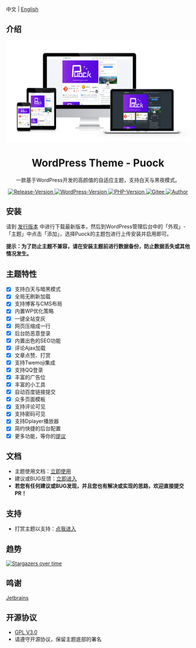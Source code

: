 中文 | [English](./README_EN.md)
## 介绍
![cover](./cover.png)

<div align="center">
    <h1>WordPress Theme - Puock</h1>
    <p>一款基于WordPress开发的高颜值的自适应主题，支持白天与黑夜模式。</p>
      <a href="https://github.com/Licoy/wordpress-theme-puock/releases/latest">
        <img src="https://img.shields.io/github/v/release/Licoy/wordpress-theme-puock.svg?logo=git&style=for-the-badge" alt="Release-Version">
      </a>
    <a href="https://github.com/Licoy/wordpress-theme-puock">
        <img src="https://img.shields.io/badge/WordPress-V5.0+-0099CC.svg?logo=wordpress&style=for-the-badge" alt="WordPress-Version">
      </a>
    <a href="https://github.com/Licoy/wordpress-theme-puock">
        <img src="https://img.shields.io/badge/PHP-V7.0+-666699.svg?logo=php&style=for-the-badge" alt="PHP-Version">
      </a>
     <a href="https://gitee.com/licoy/wordpress-theme-puock">
        <img src="https://img.shields.io/badge/Gitee-%E7%A0%81%E4%BA%91-CC3333.svg?style=for-the-badge" alt="Gitee">
      </a>
    <a href="https://github.com/Licoy">
        <img src="https://img.shields.io/badge/author-Licoy-ff69b4.svg?style=for-the-badge" alt="Author">
      </a>
</div>

## 安装
请到 [发行版本](https://github.com/Licoy/wordpress-theme-puock/releases) 中进行下载最新版本，然后到WordPress管理后台中的「外观」-「主题」中点击「添加」，选择Puock的主题包进行上传安装并启用即可。

**提示：为了防止主题不兼容，请在安装主题前进行数据备份，防止数据丢失或其他情况发生。**
## 主题特性
- [x] 支持白天与暗黑模式
- [x] 全局无刷新加载
- [x] 支持博客与CMS布局
- [x] 内置WP优化策略
- [x] 一键全站变灰
- [x] 网页压缩成一行
- [x] 后台防恶意登录
- [x] 内置出色的SEO功能
- [x] 评论Ajax加载
- [x] 文章点赞、打赏
- [x] 支持Twemoji集成
- [x] 支持QQ登录
- [x] 丰富的广告位
- [x] 丰富的小工具
- [x] 自动百度链接提交
- [x] 众多页面模板
- [x] 支持评论可见
- [x] 支持密码可见
- [x] 支持Dplayer播放器
- [x] 简约快捷的后台配置
- [x] 更多功能，等你的[提议](https://github.com/Licoy/wordpress-theme-puock/issues)
## 文档
- 主题使用文档：[立即使用](https://www.licoy.cn/puock-doc.html)
- 建议或BUG反馈：[立即进入](https://github.com/Licoy/wordpress-theme-puock/issues)
- **若您有任何建议或BUG发现，并且您也有解决或实现的思路，欢迎直接提交PR！**
## 支持
- 打赏主题以支持：[点我进入](https://licoy.cn/go/zs/)
## 趋势
[![Stargazers over time](https://starchart.cc/Licoy/wordpress-theme-puock.svg)](https://starchart.cc/Licoy/wordpress-theme-puock)
## 鸣谢
[Jetbrains](https://www.jetbrains.com/?from=wordpress-theme-puock)
## 开源协议
- [GPL V3.0](./LICENSE)
- 请遵守开源协议，保留主题底部的署名
